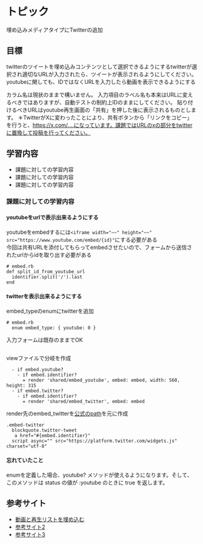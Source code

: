 # トピック
埋め込みメディアタイプにTwitterの追加

## 目標
twitterのツイートを埋め込みコンテンツとして選択できるようにするtwitterが選択され適切なURLが入力されたら、ツイートが表示されるようにしてください。
youtubeに関しても、IDではなくURLを入力したら動画を表示できるようにする

カラム名は現状のままで構いません。
入力項目のラベル名も本来はURLに変えるべきではありますが、自動テストの制約上IDのままにしてください。
貼り付けるべきURLはyoutube再生画面の「共有」を押した後に表示されるものとします。
＊TwitterがXに変わったことにより、共有ボタンから「リンクをコピー」を行うと、https://x.com/....になっています。課題ではURLのxの部分をtwitterに置換して投稿を行ってください。

## 学習内容
- 課題に対しての学習内容
- 課題に対しての学習内容
- 課題に対しての学習内容

### 課題に対しての学習内容

#### youtubeをurlで表示出来るようにする
youtubeをembedするには`<iframe width="~~" height="~~" src="https://www.youtube.com/embed/{id}"`にする必要がある  
今回は共有URLを添付してもらってembedさせたいので、フォームから送信されたurlからidを取り出す必要がある
```
# embed.rb
def split_id_from_youtube_url
  identifier.split('/').last
end
```
#### twitterを表示出来るようにする
embed_typeのenumにtwitterを追加
```
# embed.rb
  enum embed_type: { youtube: 0 }
```
入力フォームは既存のままでOK
```

```
viewファイルで分岐を作成
```
  - if embed.youtube?
    - if embed.identifier?
      = render 'shared/embed_youtube', embed: embed, width: 560, height: 315
  - if embed.twitter?
    - if embed.identifier?
      = render 'shared/embed_twitter', embed: embed
```
render先のembed_twitterを[公式のpath](https://publish.twitter.com/?query=https%3A%2F%2Fx.com%2FSpaceX%2Fstatus%2F1732824684683784516%3Fs%3D20&widget=Tweet)を元に作成
```
.embed-twitter
  blockquote.twitter-tweet
   a href="#{embed.identifier}"
  script async="" src="https://platform.twitter.com/widgets.js" charset="utf-8"
```


#### 忘れていたこと
enumを定義した場合、youtube? メソッドが使えるようになります。そして、このメソッドは status の値が :youtube のときに true を返します。

## 参考サイト
- [動画と再生リストを埋め込む](https://support.google.com/youtube/answer/171780?hl=ja)
- [参考サイト2](https://www.google.com/?hl=ja)
- [参考サイト3](https://www.google.com/?hl=ja)